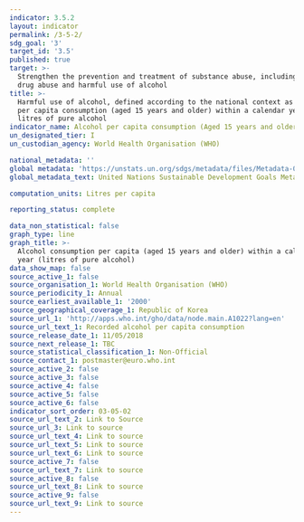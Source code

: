 ```yaml
---
indicator: 3.5.2
layout: indicator
permalink: /3-5-2/
sdg_goal: '3'
target_id: '3.5'
published: true
target: >-
  Strengthen the prevention and treatment of substance abuse, including narcotic
  drug abuse and harmful use of alcohol
title: >-
  Harmful use of alcohol, defined according to the national context as alcohol
  per capita consumption (aged 15 years and older) within a calendar year in
  litres of pure alcohol
indicator_name: Alcohol per capita consumption (Aged 15 years and older) within a calendar year in litres of pure alcohol
un_designated_tier: I
un_custodian_agency: World Health Organisation (WHO)

national_metadata: ''
global metadata: 'https://unstats.un.org/sdgs/metadata/files/Metadata-03-05-02.pdf'
global_metadata_text: United Nations Sustainable Development Goals Metadata (PDF 214 KB)

computation_units: Litres per capita

reporting_status: complete

data_non_statistical: false
graph_type: line
graph_title: >-
  Alcohol consumption per capita (aged 15 years and older) within a calendar
  year (litres of pure alcohol)
data_show_map: false
source_active_1: false
source_organisation_1: World Health Organisation (WHO)
source_periodicity_1: Annual
source_earliest_available_1: '2000'
source_geographical_coverage_1: Republic of Korea
source_url_1: 'http://apps.who.int/gho/data/node.main.A1022?lang=en'
source_url_text_1: Recorded alcohol per capita consumption
source_release_date_1: 11/05/2018
source_next_release_1: TBC
source_statistical_classification_1: Non-Official
source_contact_1: postmaster@euro.who.int
source_active_2: false
source_active_3: false
source_active_4: false
source_active_5: false
source_active_6: false
indicator_sort_order: 03-05-02
source_url_text_2: Link to Source
source_url_3: Link to source
source_url_text_4: Link to source
source_url_text_5: Link to source
source_url_text_6: Link to source
source_active_7: false
source_url_text_7: Link to source
source_active_8: false
source_url_text_8: Link to source
source_active_9: false
source_url_text_9: Link to source
---
```

